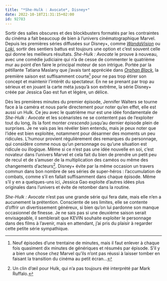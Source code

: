 ```yaml
---
title: "*She-Hulk : Avocate*, Disney+"
date: 2022-10-18T21:31:15+02:00
id: 92783 
---
```


Sortir des salles obscures et des blockbusters formatés par les contraintes du cinéma a fait beaucoup de bien à l’univers cinématographique Marvel. Depuis les premières séries diffusées sur Disney+, comme *‌[WandaVision](https://voiretmanger.fr/wandavision-schaeffer-disney/)* ou [*Loki*](https://voiretmanger.fr/loki-waldron-disney/), sortir des sentiers battus est toujours une option et c’est souvent celle qui donne les meilleurs résultats. *She-Hulk : Avocate* le prouve à nouveau, avec une comédie judiciaire qui n’a de cesse de commenter le quatrième mur au point d’en faire le principal moteur de son intrigue. Portée par la pétillante Tatiana Maslany que j’avais tant appréciée dans [*Orphan Black*](https://voiretmanger.fr/orphan-black-manson-fawcett-space/), la première saison est suffisamment courte[^1] pour ne pas trop étirer son concept et maintenir l’intérêt du spectateur. En ne se prenant par trop au sérieux et en jouant la carte méta jusqu’à son extrême, la série Disney+ créée par Jessica Gao est fun et légère, un délice.

Dès les premières minutes du premier épisode, Jennifer Walters se tourne face à la caméra et nous parle directement pour noter qu’en effet, elle est aussi un Hulk. Ce jeu avec le quatrième mur est une idée fondamentale de *She-Hulk : Avocate* et les scénaristes ne se contentent pas de l’exploiter tout du long, ils la font monter *crescendo* jusqu’au dernier épisode plein de surprises. Je ne vais pas les révéler bien entendu, mais je peux noter que l’idée est bien exploitée, notamment pour désarmer des moments un peu ridicules. L’humour provient régulièrement des remarques du personnage, qui considère comme nous qu’un personnage ou qu’une situation est ridicule ou illogique. Même si ce n’est pas une idée nouvelle en soi, c’est novateur dans l’univers Marvel et cela fait du bien de prendre un petit peu de recul et de s’amuser de la multiplication des caméos ou même des changements d’acteurs[^2]. Disney+ évite par la même occasion un travers commun dans bon nombre de ses séries de super-héros : l’accumulation de combats, comme s’il en fallait suffisamment dans chaque épisode. Même s’il y en a quelques-uns ici, Jessica Gao exploite d’autres idées plus originales dans l’univers et évite de retomber dans la routine.

*She-Hulk : Avocate* n’est pas une grande série qui fera date, mais elle n’en a aucunement la prétention. Consciente de ses limites, elle se contente d’offrir un divertissement généreux, si bien qu’on lui pardonne son manque occasionnel de finesse. Je ne sais pas si une deuxième saison serait envisageable, il semblerait que KEVIN souhaite exploiter le personnage dans des films à l’avenir, mais en attendant, j’ai pris du plaisir à regarder cette petite série sympathique. 

[^1]: Neuf épisodes d’une trentaine de minutes, mais il faut enlever à chaque fois quasiment dix minutes de génériques et résumés par épisode. S’il y a bien une chose chez Marvel qu’ils n’ont pas réussi à laisser tomber en faisant la transition du cinéma au petit écran…

[^2]: Un clin d’œil pour Hulk, qui n’a pas toujours été interprété par Mark Ruffalo. 